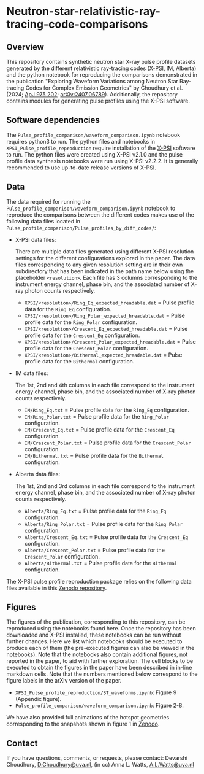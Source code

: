 # Neutron-star-relativistic-ray-tracing-code-comparisons

## Overview
This repository contains synthetic neutron star X-ray pulse profile datasets generated by the different relativistic ray-tracing codes ([X-PSI](https://github.com/xpsi-group/xpsi), IM, Alberta) and the python notebook for reproducing the comparisons demonstrated in the publication "Exploring Waveform Variations among Neutron Star Ray-tracing Codes for Complex Emission Geometries" by Choudhury et al. (2024; [ApJ 975 202](https://doi.org/10.3847/1538-4357/ad7255); [arXiv:2407.06789](https://doi.org/10.48550/arXiv.2406.07285)). Additionally, the repository contains modules for generating pulse profiles using the X-PSI software.

## Software dependencies
The ``Pulse_profile_comparison/waveform_comparison.ipynb`` notebook requires python3 to run. 
The python files and notebooks in ``XPSI_Pulse_profile_reproduction`` require installation of the [X-PSI](https://github.com/xpsi-group/xpsi) software to run. The python files were created using X-PSI v2.1.0 and the pulse profile data synthesis notebooks were run using X-PSI v2.2.2. It is generally recommended to use up-to-date release versions of X-PSI.

## Data
The data required for running the ``Pulse_profile_comparison/waveform_comparison.ipynb`` notebook to reproduce the comparisons between the different codes makes use of the following data files located in ``Pulse_profile_comparison/Pulse_profiles_by_diff_codes/``:

* X-PSI data files:

    There are multiple data files generated using different X-PSI resolution settings for the different configurations explored in the paper. The data files corresponding to any given resolution setting are in their own subdirectory that has been indicated in the path name below using the placeholder ``<resolution>``. Each file has 3 columns corresponding to the instrument energy channel, phase bin, and the associated number of X-ray photon counts respectively.
    - ``XPSI/<resolution>/Ring_Eq_expected_hreadable.dat`` = Pulse profile data for the ``Ring_Eq`` configuration.
    - ``XPSI/<resolution>/Ring_Polar_expected_hreadable.dat`` = Pulse profile data for the ``Ring_Polar`` configuration.
    - ``XPSI/<resolution>/Crescent_Eq_expected_hreadable.dat`` = Pulse profile data for the ``Crescent_Eq`` configuration.
    - ``XPSI/<resolution>/Crescent_Polar_expected_hreadable.dat`` = Pulse profile data for the ``Crescent_Polar`` configuration.
    - ``XPSI/<resolution>/Bithermal_expected_hreadable.dat`` = Pulse profile data for the ``Bithermal`` configuration.

* IM data files:

    The 1st, 2nd and 4th columns in each file correspond to the instrument energy channel, phase bin, and the associated number of X-ray photon counts respectively.
    - ``IM/Ring_Eq.txt`` = Pulse profile data for the ``Ring_Eq`` configuration.
    - ``IM/Ring_Polar.txt`` = Pulse profile data for the ``Ring_Polar`` configuration.
    - ``IM/Crescent_Eq.txt`` = Pulse profile data for the ``Crescent_Eq`` configuration.
    - ``IM/Crescent_Polar.txt`` = Pulse profile data for the ``Crescent_Polar`` configuration.
    - ``IM/Bithermal.txt`` = Pulse profile data for the ``Bithermal`` configuration.

* Alberta data files:

    The 1st, 2nd and 3rd columns in each file correspond to the instrument energy channel, phase bin, and the associated number of X-ray photon counts respectively.
    - ``Alberta/Ring_Eq.txt`` = Pulse profile data for the ``Ring_Eq`` configuration.
    - ``Alberta/Ring_Polar.txt`` = Pulse profile data for the ``Ring_Polar`` configuration.
    - ``Alberta/Crescent_Eq.txt`` = Pulse profile data for the ``Crescent_Eq`` configuration.
    - ``Alberta/Crescent_Polar.txt`` = Pulse profile data for the ``Crescent_Polar`` configuration.
    - ``Alberta/Bithermal.txt`` = Pulse profile data for the ``Bithermal`` configuration.
 
The X-PSI pulse profile reproduction package relies on the following data files available in this [Zenodo repository](https://zenodo.org/records/13133748).

## Figures

The figures of the publication, corresponding to this repository, can be reproduced using the notebooks found here. Once the repository has been downloaded and X-PSI installed, these notebooks can be run without further changes. Here we list which notebooks should be executed to produce each of them (the pre-executed figures can also be viewed in the notebooks). Note that the notebooks also contain additional figures, not reported in the paper, to aid with further exploration. The cell blocks to be executed to obtain the figures in the paper have been described in in-line markdown cells. Note that the numbers mentioned below correspond to the figure labels in the arXiv version of the paper.
* ``XPSI_Pulse_profile_reproduction/ST_waveforms.ipynb``: Figure 9 (Appendix figure).
* ``Pulse_profile_comparison/waveform_comparison.ipynb``: Figure 2-8.

We have also provided full animations of the hotspot geometries corresponding to the snapshots shown in figure 1 in [Zenodo](https://zenodo.org/records/13133748).

## Contact
If you have questions, comments, or requests, please contact:
Devarshi Choudhury, D.Choudhury@uva.nl,
(in cc) Anna L. Watts, A.L.Watts@uva.nl
